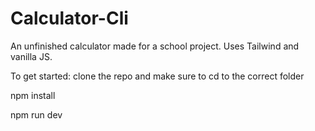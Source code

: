 # Calculator-Cli

An unfinished calculator made for a school project. Uses Tailwind and vanilla JS.

To get started:
clone the repo and make sure to cd to the correct folder

npm install 

npm run dev
